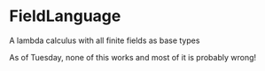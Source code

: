 # FieldLanguage
A lambda calculus with all finite fields as base types

As of Tuesday, none of this works and most of it is probably wrong!
